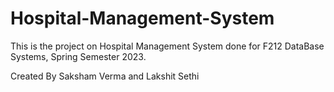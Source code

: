 # Hospital-Management-System
This is the project on Hospital Management System done for F212 DataBase Systems, Spring Semester 2023.

Created By Saksham Verma and Lakshit Sethi
